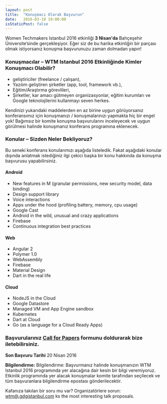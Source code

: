 ```yaml
---
layout: post
title:  "Konuşmacı Olarak Başvurun"
date:   2016-03-10 19:00:00
isStaticPost: false
---
```

Women Techmakers Istanbul 2016 etkinliği **3 Nisan'da** Bahçeşehir Üniversite’sinde gerçekleşiyor. Eğer siz de bu harika etkinliğin bir parçası olmak istiyorsanız konuşma başvurunuzu zaman dolmadan yapın!


### Konuşmacılar – WTM Istanbul 2016 Etkinliğinde Kimler Konuşmacı Olabilir? 

* geliştiriciler (freelance / çalışan),
* Yazılım geliştiren şirketler (app, tool, framework vb.),
* Eğitim/Araştırma görevlileri,
* Şirketler, kar amacı gütmeyen organizasyonlar, eğitim kurumları ve Google teknolojilerini kullanmayı seven herkes.

Kendinizi yukarıdaki maddelerden en az birine uygun görüyorsanız konferansımız için konuşmanızı / konuşmalarınızı yapmakta hiç bir engel yok! Bağımsız bir komite konuşma başvurularını inceleyecek ve uygun görülmesi halinde konuşmanız konferans programına eklenecek.<br/>


### Konular – Sizden Neler Bekliyoruz?

Bu seneki konferans konularımızı aşağıda listeledik. Fakat aşağıdaki konular dışında anlatmak istediğiniz ilgi çekici başka bir konu hakkında da konuşma başvurusu yapabilirsiniz.

#### Android

* New features in M (granular permissions, new security model, data binding)
* Design support library
* Voice interactions
* Apps under the hood (profiling battery, memory, cpu usage)
* Google Cast 
* Android in the wild, unusual and crazy applications
* Firebase
* Continuous integration best practices
  

#### Web

* Angular 2 
* Polymer 1.0
* WebAssembly
* Firebase
* Material Design
* Dart in the real life


#### Cloud

* NodeJS in the Cloud
* Google Datastore
* Managed VM and App Engine sandbox
* Kubernetes
* Dart at Cloud
* Go (as a language for a Cloud Ready Apps)


### Başvurularınız [Call for Papers](https://docs.google.com/forms/d/1XRJgcAYZAfb3n-qTDqwSEq5qoqCiIq3KPXggUfFsyzU/viewform) formunu doldurarak bize iletebilirsiniz.

**Son Başvuru Tarihi** 20 Nisan 2016

**Bilgilendirme:** Bilgilendirme: Başvurmanız halinde konuşmanızın WTM Istanbul 2016 programında yer alacağına dair kesin bir bilgi veremiyoruz. Etkinlik programında yer alacak konuşmalar komite tarafından seçilecek ve tüm başvuranlara bilgilendirme epostası gönderilecektir.<br/>

Kafanıza takılan bir soru mu var? Organizatörlere sorun: [wtm@.gdgistanbul.com](mailto:wtm@gdgistanbul.com)
ks the most interesting talk proposals.<br/>
